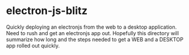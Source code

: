 # electron-js-blitz
Quickly deploying an electronjs from the web to a desktop application.
Need to rush and get an electronjs app out. Hopefully this directory will summarize how long and the steps needed to get  a WEB and a DESKTOP app rolled out quickly.
